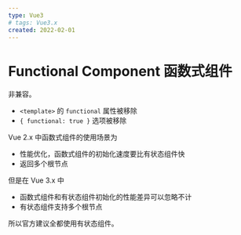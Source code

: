 ```yaml
---
type: Vue3
# tags: Vue3.x
created: 2022-02-01
---
```


# Functional Component 函数式组件

非兼容。

- `<template>` 的 `functional` 属性被移除
- `{ functional: true }` 选项被移除

Vue 2.x 中函数式组件的使用场景为

- 性能优化，函数式组件的初始化速度要比有状态组件快
- 返回多个根节点

但是在 Vue 3.x 中

- 函数式组件和有状态组件初始化的性能差异可以忽略不计
- 有状态组件支持多个根节点

所以官方建议全都使用有状态组件。
